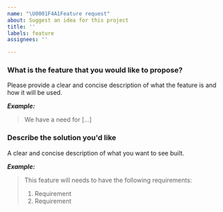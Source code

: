 ```yaml
---
name: "\U0001F4A1Feature request"
about: Suggest an idea for this project
title: ''
labels: feature
assignees: ''

---
```


### What is the feature that you would like to propose?
Please provide a clear and concise description of what the feature is and how it will be used.

_**Example:**_
> We have a need for [...] 

### Describe the solution you'd like
A clear and concise description of what you want to see built.

_**Example:**_
> This feature will needs to have the following requirements:
> 1. Requirement
> 2. Requirement
